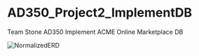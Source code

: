 # AD350_Project2_ImplementDB
Team Stone AD350 Implement ACME Online Marketplace DB

![NormalizedERD](https://github.com/twopercentjazz/AD350_Project2_ImplementDB/assets/49768882/b07a4b55-e3d1-4837-8699-92aba2648f31)
